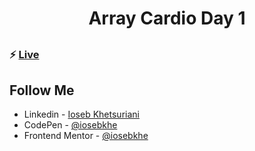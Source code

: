 ##

<h1 align="center"> Array Cardio Day 1 </h1>

##

### ⚡ [Live](https://iosebkhe.github.io/Javascript30/04%20-%20Array%20Cardio%20Day%201/index.html)

## Follow Me

- Linkedin - [Ioseb Khetsuriani](https://www.linkedin.com/in/ioseb-khetsuriani-1831801b5/)
- CodePen - [@iosebkhe](https://codepen.io/iosebkhe)
- Frontend Mentor - [@iosebkhe](https://www.frontendmentor.io/profile/iosebkhe)
